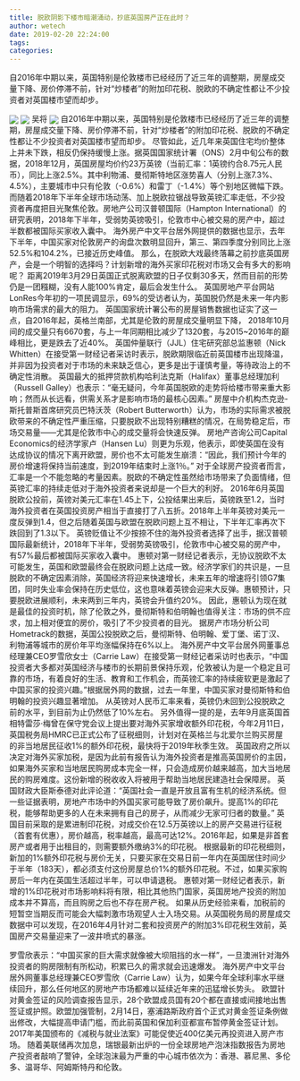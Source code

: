 ```yaml
---
title: 脱欧阴影下楼市暗潮涌动，抄底英国房产正在此时？
author: wetech
date: 2019-02-20 22:24:00
tags: 
categories: 
---
```

自2016年中期以来，英国特别是伦敦楼市已经经历了近三年的调整期，房屋成交量下降、房价停滞不前，针对“炒楼者”的附加印花税、脱欧的不确定性都让不少投资者对英国楼市望而却步。
<!-- more -->
<img align="center" border="0" src="https://imgcdn.yicai.com/uppics/images/2019/02/11c493869599fdef7a58ebc178f89166.jpg" />
<img align="center" border="0" src="https://imgcdn.yicai.com/uppics/images/2019/02/5c97a8f9644d440c948bd8ea74d5501c.jpg" />
吴将
<img align="center" border="0" src="https://imgcdn.yicai.com/uppics/images/2019/02/6b51175bc365cda3b01d129162b2fc43.jpg" />
自2016年中期以来，英国特别是伦敦楼市已经经历了近三年的调整期，房屋成交量下降、房价停滞不前，针对“炒楼者”的附加印花税、脱欧的不确定性都让不少投资者对英国楼市望而却步。
尽管如此，近几年来英国住宅均价整体上并未下跌，相反仍保持缓慢上涨。据英国国家统计署（ONS）2月中旬公布的数据，2018年12月，英国房屋均价约23万英镑（当前汇率：1英镑约合8.75元人民币），同比上涨2.5%。其中利物浦、曼彻斯特地区涨势喜人（分别上涨7.3%、4.5%），主要城市中只有伦敦（-0.6%）和雷丁（-1.4%）等个别地区微幅下跌。
而随着2018年下半年全球市场动荡、加上脱欧拉锯战导致英镑汇率走低，不少投资者再度把目光聚焦伦敦。房地产公司汉普顿国际（Hampton International）的研究表明，2018年下半年，受弱势英镑吸引，伦敦市中心被交易的房产中，超过半数都被国际买家收入囊中。
海外房产中文平台居外网提供的数据也显示，去年下半年，中国买家对伦敦房产的询盘次数明显回升，第三、第四季度分别同比上涨52.5%和104.2%，已接近历史峰值。
那么，在脱欧大戏最终落幕之前抄底英国房产，会是一个明智的选择吗？计划新增的海外买家印花税对市场又会有多大的影响呢？
距离2019年3月29日英国正式脱离欧盟的日子仅剩30多天，然而目前的形势仍是一团糨糊，没有人能100%肯定，最后会发生什么。
英国房地产平台网站LonRes今年初的一项民调显示，69%的受访者认为，英国脱仍然是未来一年内影响市场需求的最大的阻力。
英国国家统计署公布的房屋销售数据也证实了这一点，自2016年起，英格兰南部，尤其是伦敦的房屋成交量明显下降， 2018年10月间的成交量只有6670套，与上一年同期相比减少了1320套，与2015~2016年的巅峰相比，更是跌去了近40%。
英国仲量联行（JJL）住宅研究部总监惠顿（Nick Whitten）在接受第一财经记者采访时表示，脱欧期限临近前英国楼市出现降温，并非因为投资者对于市场的未来缺乏信心，更多是出于谨慎考量，等待政治上的不确定性消散。
英国最大的抵押贷款机构哈利法克斯（Halifax）董事总经理加利（Russell Galley）也表示：“毫无疑问，今年英国脱欧的走势将给楼市带来重大影响；然而从长远看，供需关系才是影响市场的最核心因素。”
房屋中介机构杰克逊-斯托普斯首席研究员巴特沃茨（Robert Butterworth）认为，市场的实际需求被脱欧带来的不确定性严重压缩，只要脱欧不出现特别糟糕的情况，在局势稳定后，市场交易量——尤其是伦敦市中心的成交量将会快速反弹。
房地产咨询公司Capital Economics的经济学家卢（Hansen Lu）则更为乐观，他表示，即使英国在没有达成协议的情况下离开欧盟，房价也不太可能发生崩溃：“因此，我们预计今年的房价增速将保持当前速度，到2019年结束时上涨1％。”
对于全球房产投资者而言，汇率是一个不能忽略的考量因素。脱欧的不确定性虽然给市场带来了负面情绪，但英镑汇率的持续走低对于海外投资者来说却是一个巨大的利好。
2016年6月英国脱欧公投前，英镑对美元汇率在1.45上下，公投结果出来后，英镑跌至1.2，当时海外投资者在英国投资房产相当于直接打了八五折。2018年上半年英镑对美元一度反弹到1.4，但之后随着英国与欧盟在脱欧问题上互不相让，下半年汇率再次下跌回到了1.3以下。
英镑贬值让不少按捺不住的海外投资者选择了出手，据汉普顿国际最新统计，2018年下半年，受弱势英镑吸引，伦敦市中心被交易的房产中，有57%最后都被国际买家收入囊中。
惠顿对第一财经记者表示，无协议脱欧不太可能发生，英国和欧盟最终会在脱欧问题上达成一致。经济学家们的共识是，一旦脱欧的不确定因素消除，英国经济将迎来快速增长，未来五年的增速将引领G7集团，同时失业率会保持在历史低位，这也意味着英镑会迎来大反弹。惠顿预计，只要脱欧进展顺利，未来两到三年内，英镑会升值约20%。
因此，惠顿认为现在就是最佳的投资时机，除了伦敦之外，曼彻斯特和伯明翰也值得关注：市场的供不应求，加上相对便宜的房价，吸引了不少投资者的目光。
据房产市场分析公司Hometrack的数据，英国公投脱欧之后，曼彻斯特、伯明翰、爱丁堡、诺丁汉、利物浦等城市的房价年平均涨幅保持在6%以上。
海外房产中文平台居外网董事总经理兼CEO罗雪欣女士（Carrie Law）在接受第一财经记者采访时也表示，“中国投资者大多都对英国经济与楼市的长期前景保持乐观，伦敦被认为是一个稳定且可靠的市场，有着良好的生活、教育和工作机会，而英镑汇率的持续疲软更是激起了中国买家的投资兴趣。”根据居外网的数据，过去一年里，中国买家对曼彻斯特和伯明翰的投资兴趣显著增加。
从英镑对人民币汇率来看，英镑仍未回到公投脱欧之前的水平，到目前为止仍然低了10%左右。
另外值得一提的是，去年9月底英国首相特雷莎·梅曾在保守党会议上提出要对海外买家增收额外印花税，今年2月11日，英国税务局HMRC已正式公布了征税细则，计划对在英格兰与北爱尔兰购买房屋的非当地居民征收1%的额外印花税，最快将于2019年秋季生效。
英国政府之所以决定对海外买家加税，是因为此前有报告认为海外投资者是推高英国房价的主因，如果海外买家和当地居民购房成本完全一样，只会造成房价越来越高，加大当地居民的购房难度。这份新增的税收收入将被用于帮助当地居民建造社会保障房。
英国财政大臣斯泰德对此评论道：“英国社会一直是开放且富有生机的经济系统。但一些证据表明，房地产市场中的外国买家可能导致了房价飙升。提高1%的印花税，能够帮助更多的人在未来拥有自己的房子，从而减少无家可归者的数量。”
英国目前采取的是累进制印花税，对成交价在12.5万英镑以上的房产交易进行征税（首套有优惠），房价越高，税率越高，最高可达12%。2016年起，如果是非首套房产或者用于出租目的，则需要额外缴纳3%的印花税。
根据最新的印花税细则，新加的1%额外印花税与房价无关，只要买家在交易日前一年内在英国居住时间少于半年（183天），都必须支付这份房屋总价1%的额外印花税。不过，如果买家购房后一年内在英国生活超过半年，可以申请退税。
惠顿对第一财经记者表示，新增的1%印花税对市场影响料将有限，相比其他热门国家，英国房地产投资的附加成本并不算高，而且购房之后也不存在房产税。
如果从历史经验来看，加税前的短暂空当期反而可能会大幅刺激市场观望人士入场交易。从英国税务局的房屋成交数据中可以发现，在2016年4月针对二套和投资房产的附加3%印花税生效前，英国房产交易量迎来了一波井喷式的暴涨。
 
 
罗雪欣表示：“中国买家的巨大需求就像被大坝阻挡的水一样”，一旦澳洲针对海外投资者的购房限制有所松动，积累已久的需求就会迅速爆发。
海外房产中文平台居外网董事总经理兼CEO罗雪欣（Carrie Law）认为，如果今年全球利率水平继续回升，那么任何地区的房地产市场都难以延续近年来的迅猛增长势头。
欧盟针对黄金签证的风险调查报告显示，28个欧盟成员国有20个都在直接或间接地出售签证或护照。欧盟加强管制，2月14日，塞浦路斯政府首个正式对黄金签证条例做出修改，大幅提高申请门槛，而此前英国和保加利亚都宣布暂停黄金签证计划。
2017年美国颁布的《减税与就业法案》可能促使近400亿美元再投资进入房产市场。
随着美联储再次加息，瑞银最新出炉的一份全球房地产泡沫指数报告为房地产投资者敲响了警钟，全球泡沫最为严重的中心城市依次为：香港、慕尼黑、多伦多、温哥华、阿姆斯特丹和伦敦。
